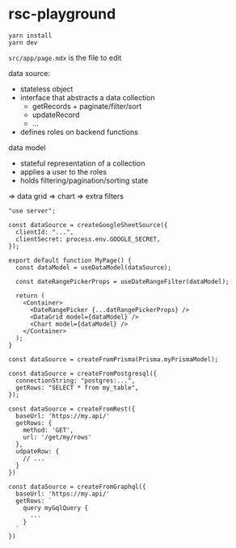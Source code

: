 # rsc-playground

```
yarn install
yarn dev
```

`src/app/page.mdx` is the file to edit

data source:

- stateless object
- interface that abstracts a data collection
  - getRecords + paginate/filter/sort
  - updateRecord
  - ...
- defines roles on backend functions

data model

- stateful representation of a collection
- applies a user to the roles
- holds filtering/pagination/sorting state

=> data grid
=> chart
=> extra filters

```tsx
"use server";

const dataSource = createGoogleSheetSource({
  clientId: "...",
  clientSecret: process.env.GOOGLE_SECRET,
});

export default function MyPage() {
  const dataModel = useDataModel(dataSource);

  const dateRangePickerProps = useDateRangeFilter(dataModel);

  return (
    <Container>
      <DateRangePicker {...datRangePickerProps} />
      <DataGrid model={dataModel} />
      <Chart model={dataModel} />
    </Container>
  );
}
```

```tsx
const dataSource = createFromPrisma(Prisma.myPrismaModel);

const dataSource = createFromPostgresql({
  connectionString: "postgres:...",
  getRows: "SELECT * from my_table",
});

const dataSource = createFromRest({
  baseUrl: 'https://my.api/'
  getRows: {
    method: 'GET',
    url: '/get/my/rows'
  },
  udpateRow: {
    // ...
  }
})

const dataSource = createFromGraphql({
  baseUrl: 'https://my.api/'
  getRows: `
    query myGqlQuery {
      ...
    }
  `
})
```
